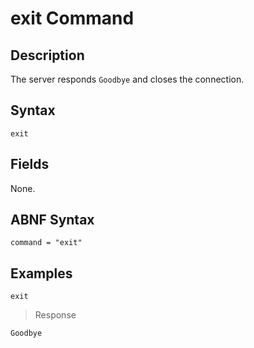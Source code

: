 # exit Command

## Description

The server responds `Goodbye` and closes the connection.

## Syntax

```ls
exit
```

## Fields

None.

## ABNF Syntax

```
command = "exit"
```

## Examples

```
exit
```

> Response

```
Goodbye
```

